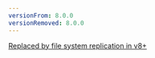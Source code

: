 ```yaml
---
versionFrom: 8.0.0
versionRemoved: 8.0.0
---
```


[Replaced by file system replication in v8+](file-system-replication.md)
